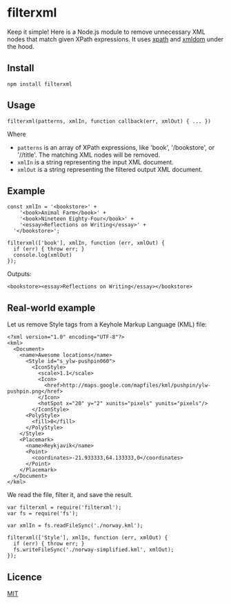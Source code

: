 # filterxml

Keep it simple! Here is a Node.js module to remove unnecessary XML nodes that match given XPath expressions. It uses [xpath](https://www.npmjs.com/package/xpath) and [xmldom](https://www.npmjs.com/package/xmldom) under the hood.


## Install

    npm install filterxml


## Usage

    filterxml(patterns, xmlIn, function callback(err, xmlOut) { ... })

Where
- `patterns` is an array of XPath expressions, like 'book', '/bookstore', or '//title'. The matching XML nodes will be removed.
- `xmlIn` is a string representing the input XML document.
- `xmlOut` is a string representing the filtered output XML document.


## Example

    const xmlIn = '<bookstore>' +
        '<book>Animal Farm</book>' +
        '<book>Nineteen Eighty-Four</book>' +
        '<essay>Reflections on Writing</essay>' +
      '</bookstore>';

    filterxml(['book'], xmlIn, function (err, xmlOut) {
      if (err) { throw err; }
      console.log(xmlOut)
    });

Outputs:

    <bookstore><essay>Reflections on Writing</essay></bookstore>

## Real-world example

Let us remove Style tags from a Keyhole Markup Language (KML) file:

    <?xml version="1.0" encoding="UTF-8"?>
    <kml>
      <Document>
        <name>Awesome locations</name>
          <Style id="s_ylw-pushpin060">
            <IconStyle>
              <scale>1.1</scale>
              <Icon>
                <href>http://maps.google.com/mapfiles/kml/pushpin/ylw-pushpin.png</href>
              </Icon>
              <hotSpot x="20" y="2" xunits="pixels" yunits="pixels"/>
            </IconStyle>
          <PolyStyle>
            <fill>0</fill>
          </PolyStyle>
        </Style>
        <Placemark>
          <name>Reykjavik</name>
          <Point>
            <coordinates>-21.933333,64.133333,0</coordinates>
          </Point>
        </Placemark>
      </Document>
    </kml>

We read the file, filter it, and save the result.

    var filterxml = require('filterxml');
    var fs = require('fs');

    var xmlIn = fs.readFileSync('./norway.kml');

    filterxml(['Style'], xmlIn, function (err, xmlOut) {
      if (err) { throw err; }
      fs.writeFileSync('./norway-simplified.kml', xmlOut);
    });


## Licence

[MIT](LICENSE)
